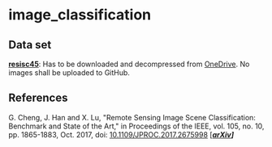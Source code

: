 # image_classification

## Data set
**[resisc45](https://www.tensorflow.org/datasets/catalog/resisc45)**: Has to be downloaded and decompressed from [OneDrive](https://1drv.ms/u/s!AmgKYzARBl5ca3HNaHIlzp_IXjs). No images shall be uploaded to GitHub.

## References
G. Cheng, J. Han and X. Lu, "Remote Sensing Image Scene Classification: Benchmark and State of the Art," in Proceedings of the IEEE, vol. 105, no. 10, pp. 1865-1883, Oct. 2017, doi: [10.1109/JPROC.2017.2675998](https://ieeexplore.ieee.org/document/7891544)        [**_[arXiv](https://arxiv.org/pdf/1703.00121.pdf)]_**

